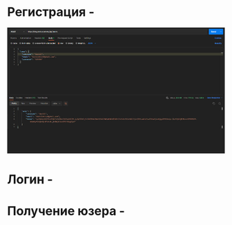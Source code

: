 # Регистрация -
![Image alt](https://github.com/daniildnlve/postman/raw/main/reg.jpg)

# Логин -

# Получение юзера -
